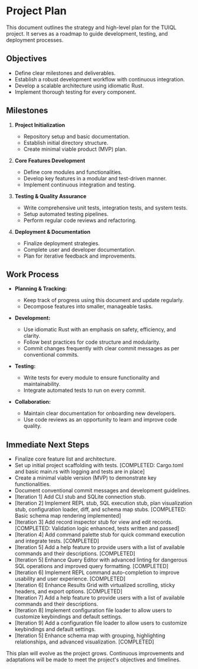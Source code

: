 # Project Plan

This document outlines the strategy and high-level plan for the TUIQL project. It serves as a roadmap to guide development, testing, and deployment processes.

## Objectives

- Define clear milestones and deliverables.
- Establish a robust development workflow with continuous integration.
- Develop a scalable architecture using idiomatic Rust.
- Implement thorough testing for every component.

## Milestones

1. **Project Initialization**
   - Repository setup and basic documentation.
   - Establish initial directory structure.
   - Create minimal viable product (MVP) plan.

2. **Core Features Development**
   - Define core modules and functionalities.
   - Develop key features in a modular and test-driven manner.
   - Implement continuous integration and testing.

3. **Testing & Quality Assurance**
   - Write comprehensive unit tests, integration tests, and system tests.
   - Setup automated testing pipelines.
   - Perform regular code reviews and refactoring.

4. **Deployment & Documentation**
   - Finalize deployment strategies.
   - Complete user and developer documentation.
   - Plan for iterative feedback and improvements.

## Work Process

- **Planning & Tracking:** 
  - Keep track of progress using this document and update regularly.
  - Decompose features into smaller, manageable tasks.

- **Development:** 
  - Use idiomatic Rust with an emphasis on safety, efficiency, and clarity.
  - Follow best practices for code structure and modularity.
  - Commit changes frequently with clear commit messages as per conventional commits.

- **Testing:** 
  - Write tests for every module to ensure functionality and maintainability.
  - Integrate automated tests to run on every commit.

- **Collaboration:**
  - Maintain clear documentation for onboarding new developers.
  - Use code reviews as an opportunity to learn and improve code quality.

## Immediate Next Steps

- Finalize core feature list and architecture.
- Set up initial project scaffolding with tests. [COMPLETED: Cargo.toml and basic main.rs with logging and tests are in place]
- Create a minimal viable version (MVP) to demonstrate key functionalities.
- Document conventional commit messages and development guidelines.
- [Iteration 1] Add CLI stub and SQLite connection stub.
- [Iteration 2] Implement REPL stub, SQL execution stub, plan visualization stub, configuration loader, diff, and schema map stubs. [COMPLETED: Basic schema map rendering implemented]
- [Iteration 3] Add record inspector stub for view and edit records. [COMPLETED: Validation logic enhanced, tests written and passed]
- [Iteration 4] Add command palette stub for quick command execution and integrate tests. [COMPLETED]
- [Iteration 5] Add a help feature to provide users with a list of available commands and their descriptions. [COMPLETED]
- [Iteration 5] Enhance Query Editor with advanced linting for dangerous SQL operations and improved query formatting. [COMPLETED]
- [Iteration 6] Implement REPL command auto-completion to improve usability and user experience. [COMPLETED]
- [Iteration 6] Enhance Results Grid with virtualized scrolling, sticky headers, and export options. [COMPLETED]
- [Iteration 7] Add a help feature to provide users with a list of available commands and their descriptions.
- [Iteration 8] Implement configuration file loader to allow users to customize keybindings and default settings.
- [Iteration 9] Add a configuration file loader to allow users to customize keybindings and default settings.
- [Iteration 5] Enhance schema map with grouping, highlighting relationships, and advanced visualization. [COMPLETED]

This plan will evolve as the project grows. Continuous improvements and adaptations will be made to meet the project's objectives and timelines.